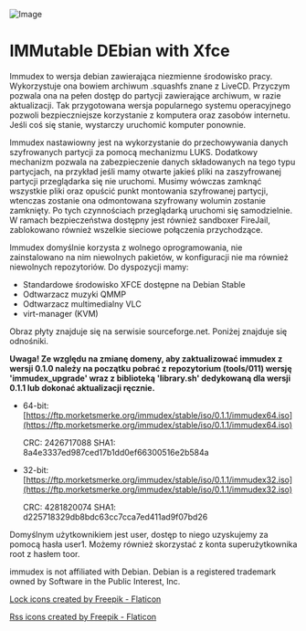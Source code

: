 ![Image](https://i.ibb.co/NxtyJ3T/immudex2.png)

# IMMutable DEbian with Xfce

Immudex to wersja debian zawierająca niezmienne środowisko pracy. Wykorzystuje
ona bowiem archiwum .squashfs znane z LiveCD. Przyczym pozwala ona na pełen
dostęp do partycji zawierające archiwum, w razie aktualizacji. Tak przygotowana
wersja popularnego systemu operacyjnego pozwoli bezpieczniejsze korzystanie
z komputera oraz zasobów internetu. Jeśli coś się stanie, wystarczy uruchomić
komputer ponownie.

Immudex nastawiowny jest na wykorzystanie do przechowywania danych szyfrowanych
partycji za pomocą mechanizmu LUKS. Dodatkowy mechanizm pozwala na 
zabezpieczenie danych składowanych na tego typu partycjach, na przykład jeśli
mamy otwarte jakieś pliki na zaszyfrowanej partycji przeglądarka się nie
uruchomi. Musimy wówczas zamknąć wszystkie pliki oraz opuścić punkt montowania
szyfrowanej partycji, wtenczas zostanie ona odmontowana szyfrowany wolumin
zostanie zamknięty. Po tych czynnościach przeglądarką uruchomi się
samodzielnie. W ramach bezpieczeństwa dostępny jest również sandboxer FireJail,
zablokowano również wszelkie sieciowe połączenia przychodzące.

Immudex domyślnie korzysta z wolnego oprogramowania, nie zainstalowano na nim
niewolnych pakietów, w konfiguracji nie ma również niewolnych repozytoriów.
Do dyspozycji mamy:
  * Standardowe środowisko XFCE dostępne na Debian Stable
  * Odtwarzacz muzyki QMMP
  * Odtwarzacz multimedialny VLC
  * virt-manager (KVM)

Obraz płyty znajduje się na serwisie sourceforge.net. Poniżej znajduje się 
odnośniki.

**Uwaga! Ze względu na zmianę domeny, aby zaktualizować immudex z wersji 0.1.0
należy na początku pobrać z repozytorium (tools/011) wersję 'immudex_upgrade' 
wraz z biblioteką 'library.sh' dedykowaną dla wersji 0.1.1 lub dokonać 
aktualizacji ręcznie.**

  * 64-bit: [https://ftp.morketsmerke.org/immudex/stable/iso/0.1.1/immudex64.iso](https://ftp.morketsmerke.org/immudex/stable/iso/0.1.1/immudex64.iso)
    
    CRC: 2426717088 SHA1: 8a4e3337ed987ced17b1dd0ef66300516e2b584a
  * 32-bit: [https://ftp.morketsmerke.org/immudex/stable/iso/0.1.1/immudex32.iso](https://ftp.morketsmerke.org/immudex/stable/iso/0.1.1/immudex32.iso)
    
    CRC: 4281820074 SHA1: d225718329db8bdc63cc7cca7ed411ad9f07bd26

Domyślnym użytkownikiem jest user, dostęp to niego uzyskujemy za pomocą hasła
user1. Możemy również skorzystać z konta superużytkownika root z hasłem toor.

immudex is not affiliated with Debian. Debian is a registered trademark owned 
by Software in the Public Interest, Inc.

[Lock icons created by Freepik - Flaticon](https://www.flaticon.com/free-icons/lock)

[Rss icons created by Freepik - Flaticon](https://www.flaticon.com/free-icons/rss)
 
